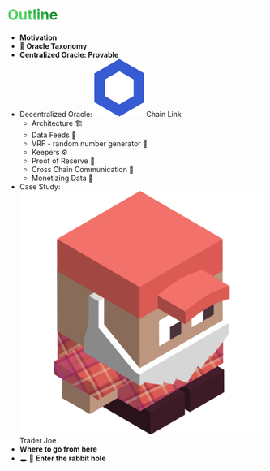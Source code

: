 # Outline
- **Motivation**
- 🌳 **Oracle Taxonomy**
- **Centralized Oracle: Provable**
- <span class="flex font-bold">Decentralized Oracle: <img src="/chainlink-symbol-blue.svg" class="w-4 mx-2" /> Chain Link</span>
  * Architecture 🏗
  * Data Feeds 💾
  * VRF - random number generator 🎲
  * Keepers ⚙️
  * Proof of Reserve 🏦
  * Cross Chain Communication 💬
  * Monetizing Data 🤑
- <span class="flex font-bold">Case Study: <img src="/JOE-logo.svg" class="w-5 mx-2" /> Trader Joe</span>
- **Where to go from here**
- 🕳 🐇 **Enter the rabbit hole** 

<style>
h1 {
  background-color: #39b62b;
  background-image: linear-gradient(45deg, #4ed462 10%, #148c2e 20%);
  background-size: 100%;
  -webkit-background-clip: text;
  -moz-background-clip: text;
  -webkit-text-fill-color: transparent;
  -moz-text-fill-color: transparent;
}
</style>
